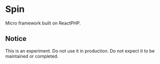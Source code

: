 # Spin

Micro framework built on ReactPHP.

## Notice

This is an experiment. Do not use it in production. Do not expect it to be maintained or completed.
